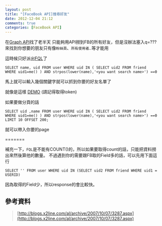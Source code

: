 ```yaml
---
layout: post
title: "[FaceBook API]搜尋好友"
date: 2012-12-04 21:12
comments: true
categories: [FaceBook API]
---
```


在[Graph API](https://developers.facebook.com/docs/reference/api)找了老半天
只能夠用API撈到FB的所有好友，但是沒辦法塞入q=???來找到你想要的朋友只有像`粉絲頁`、`所有使用者`..等才能用

這時候只好派出[FQL](https://developers.facebook.com/docs/reference/fql/)了

    SELECT name, uid FROM user WHERE uid IN ( SELECT uid2 FROM friend WHERE uid1=me() ) AND strpos(lower(name),'<you want search name>') ==0

<!-- more -->

馬上就可以輸入幾個關鍵字就可以抓到你要的好友名單了

就像是這樣 [DEMO](http://goo.gl/VYpbM)
(請記得取得token)

如果要做分頁的話

    SELECT uid ,name FROM user WHERE uid IN ( SELECT uid2 FROM friend WHERE uid1=me() ) AND strpos(lower(name),'<you want search name>') ==0 LIMIT 10 OFFSET 200;

就可以帶入你要的page

=======

補充一下，`FQL`是不能有COUNT()的，所以如果要取得count的話，只能把資料撈出來然後算他的數量。 不過遇到你的需要跟FB取的Field多的話，可以先用下面這行

    SELECT '' FROM user WHERE uid IN (SELECT uid2 FROM friend WHERE uid1 = USERID)

因為取得的Field少，所以response的會比較快。

## 參考資料

  > [http://blogs.x2line.com/al/archive/2007/10/07/3287.aspx](http://blogs.x2line.com/al/archive/2007/10/07/3287.aspx)
